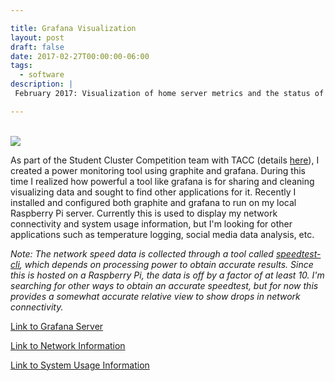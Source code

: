 ```yaml
---

title: Grafana Visualization
layout: post
draft: false
date: 2017-02-27T00:00:00-06:00
tags:
  - software
description: |
 February 2017: Visualization of home server metrics and the status of local sensors

---
```


<br>
<img class="img-responsive center_img" style="max-width: 90%;"
src="/img/grafana_speedtest.png">
<br>

As part of the Student Cluster Competition team with TACC (details 
[here](http://josephvoss.com/2016/11/18/Student-Cluster-Competition)), I
created a power monitoring tool using graphite and grafana. During this time I
realized how powerful a tool like grafana is for sharing and cleaning
visualizing data and sought to find other applications for it. Recently I
installed and configured both graphite and grafana to run on my local Raspberry
Pi server. Currently this is used to display my network connectivity
and system usage information, but I'm looking for other applications such as
temperature logging, social media data analysis, etc. 

*Note: The network speed data is collected through a tool called
[speedtest-cli](https://github.com/sivel/speedtest-cli), which depends on 
processing power to obtain accurate results. Since this is hosted on a 
Raspberry Pi, the data is off by a factor of at least 10. I'm searching for other 
ways to obtain an accurate speedtest, but for now this provides a somewhat
accurate relative view to show drops in network connectivity.*

[Link to Grafana Server](http://view.josephvoss.com/)

[Link to Network Information](http://view.josephvoss.com/dashboard/db/speedtest)

[Link to System Usage
Information](http://view.josephvoss.com/dashboard/db/inspiron)
